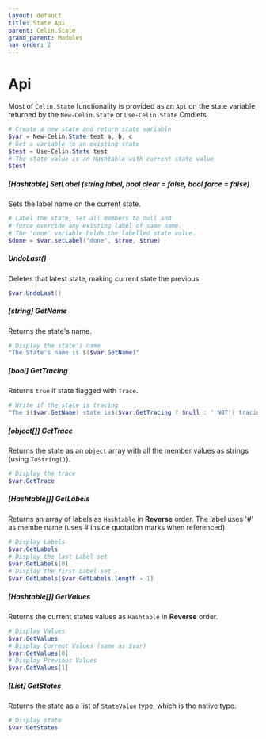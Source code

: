```yaml
---
layout: default
title: State Api
parent: Celin.State
grand_parent: Modules
nav_order: 2
---
```


# Api

Most of `Celin.State` functionality is provided as an `Api` on the state variable, returned by the `New-Celin.State` or `Use-Celin.State` Cmdlets.

```powershell
# Create a new state and return state variable
$var = New-Celin.State test a, b, c
# Get a variable to an existing state
$test = Use-Celin.State test
# The state value is an Hashtable with current state value
$test
```

##### [Hashtable] _SetLabel_ (string label, bool clear = false, bool force = false)

Sets the label name on the current state.

```powershell
# Label the state, set all members to null and
# force override any existing label of same name.
# The 'done' variable holds the labelled state value.
$done = $var.setLabel("done", $true, $true)
```

##### _UndoLast()_

Deletes that latest state, making current state the previous.

```powershell
$var.UndoLast()
```

##### [string] _GetName_

Returns the state's name.

```powershell
# Display the state's name
"The State's name is $($var.GetName)"
```

##### [bool] _GetTracing_

Returns `true` if state flagged with `Trace`. 

```powershell
# Write if the state is tracing
"The $($var.GetName) state is$($var.GetTracing ? $null : ' NOT') tracing!"
```

##### [object[]] _GetTrace_

Returns the state as an `object` array with all the member values as strings (using `ToString()`).

```powershell
# Display the trace
$var.GetTrace
```

##### [Hashtable[]] _GetLabels_

Returns an array of labels as `Hashtable` in __Reverse__ order.  The label uses '#' as membe name (uses # inside quotation marks when referenced).

```powershell
# Display Labels
$var.GetLabels
# Display the last Label set
$var.GetLabels[0]
# Display the first Label set
$var.GetLabels[$var.GetLabels.length - 1]
```

##### [Hashtable[]] _GetValues_

Returns the current states values as `Hashtable` in __Reverse__ order.

```powershell
# Display Values
$var.GetValues
# Display Current Values (same as $var)
$var.GetValues[0]
# Display Previous Values
$var.GetValues[1]
```

##### [List<StateValue>] _GetStates_

Returns the state as a list of `StateValue` type, which is the native type.

```powershell
# Display state
$var.GetStates
```
